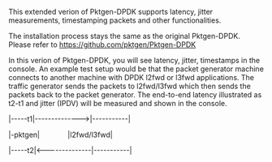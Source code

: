 
This extended verion of Pktgen-DPDK supports latency, jitter measurements, timestamping packets and other functionalities. 

The installation process stays the same as the original Pktgen-DPDK. Please refer to https://github.com/pktgen/Pktgen-DPDK 

In this verion of Pktgen-DPDK, you will see latency, jitter, timestamps in the console. An example test setup would be that the packet generator machine connects to another machine with DPDK l2fwd or l3fwd applications. The traffic generator sends the packets to l2fwd/l3fwd which then sends the packets back to the packet generator. The end-to-end latency illustrated as t2-t1 and jitter (IPDV) will be measured and shown in the console. 

 |-----t1|-------------->|-----------|

 |-pktgen|&nbsp;&nbsp;&nbsp;&nbsp;&nbsp;&nbsp;&nbsp;&nbsp;&nbsp;&nbsp;&nbsp;&nbsp;&nbsp;&nbsp;|l2fwd/l3fwd|

 |-----t2|<--------------|-----------|





